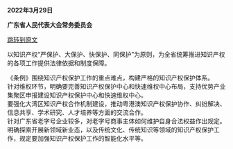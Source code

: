 **2022年3月29日**

**广东省人民代表大会常务委员会**

[跳转到原文](https://baike.baidu.com/item/%E5%B9%BF%E4%B8%9C%E7%9C%81%E7%9F%A5%E8%AF%86%E4%BA%A7%E6%9D%83%E4%BF%9D%E6%8A%A4%E6%9D%A1%E4%BE%8B/60649260?fr=ge_ala)

以知识产权“严保护、大保护、快保护、同保护”为原则，为全省统筹推进知识产权的各项工作提供法律依据和制度保障。

《条例》围绕知识产权保护工作的重点难点，构建严格的知识产权保护体系。  
针对维权环节，明确要完善知识产权保护中心和快速维权中心布局，支持优势产业集聚区申报建设知识产权保护中心和快速维权中心。  
要强化大湾区知识产权合作机制建设，推动粤港澳知识产权保护协作、纠纷解决、信息共享、学术研究、人才培养等方面的交流合作。  
针对广东省老字号企业较多，对老字号商事主体如何维护自身合法权益作出规定。  
明确探索开展新领域新业态，以及传统文化、传统知识等领域的知识产权保护工作，规定要加强知识产权保护工作的智能化水平等。